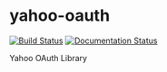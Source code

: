 # yahoo-oauth

[![Build Status](https://travis-ci.org/josuebrunel/yahoo-oauth.svg?branch=dev)](https://travis-ci.org/josuebrunel/yahoo-oauth)
[![Documentation Status](https://readthedocs.org/projects/yahoo-oauth/badge/?version=latest)](https://readthedocs.org/projects/yahoo-oauth/?badge=latest)

Yahoo OAuth Library
